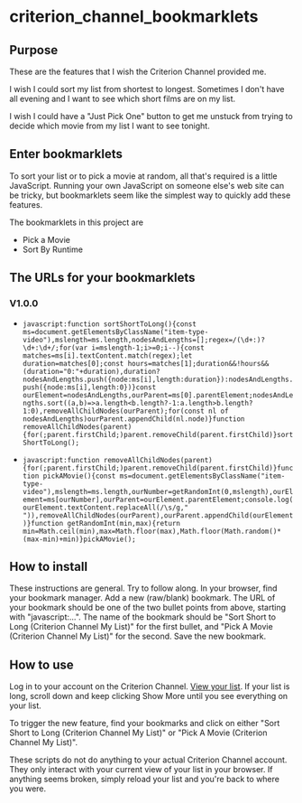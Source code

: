 # criterion_channel_bookmarklets

## Purpose

These are the features that I wish the Criterion Channel provided me. 

I wish I could sort my list from shortest to longest. Sometimes I don't have all evening and I want to see which short films are on my list.

I wish I could have a "Just Pick One" button to get me unstuck from trying to decide which movie from my list I want to see tonight.

## Enter bookmarklets

To sort your list or to pick a movie at random, all that's required is a little JavaScript. Running your own JavaScript on someone else's web site can be tricky, but bookmarklets seem like the simplest way to quickly add these features.

The bookmarklets in this project are

* Pick a Movie
* Sort By Runtime

## The URLs for your bookmarklets

### V1.0.0

* `javascript:function sortShortToLong(){const ms=document.getElementsByClassName("item-type-video"),mslength=ms.length,nodesAndLengths=[];regex=/(\d+:)?\d+:\d+/;for(var i=mslength-1;i>=0;i--){const matches=ms[i].textContent.match(regex);let duration=matches[0];const hours=matches[1];duration&&!hours&&(duration="0:"+duration),duration?nodesAndLengths.push({node:ms[i],length:duration}):nodesAndLengths.push({node:ms[i],length:0})}const ourElement=nodesAndLengths,ourParent=ms[0].parentElement;nodesAndLengths.sort((a,b)=>a.length<b.length?-1:a.length>b.length?1:0),removeAllChildNodes(ourParent);for(const nl of nodesAndLengths)ourParent.appendChild(nl.node)}function removeAllChildNodes(parent){for(;parent.firstChild;)parent.removeChild(parent.firstChild)}sortShortToLong();`

* `javascript:function removeAllChildNodes(parent){for(;parent.firstChild;)parent.removeChild(parent.firstChild)}function pickAMovie(){const ms=document.getElementsByClassName("item-type-video"),mslength=ms.length,ourNumber=getRandomInt(0,mslength),ourElement=ms[ourNumber],ourParent=ourElement.parentElement;console.log(ourElement.textContent.replaceAll(/\s/g," ")),removeAllChildNodes(ourParent),ourParent.appendChild(ourElement)}function getRandomInt(min,max){return min=Math.ceil(min),max=Math.floor(max),Math.floor(Math.random()*(max-min)+min)}pickAMovie();`

## How to install

These instructions are general. Try to follow along. In your browser, find your bookmark manager. Add a new (raw/blank) bookmark. The URL of your bookmark should be one of the two bullet points from above, starting with "javascript:...". The name of the bookmark should be "Sort Short to Long (Criterion Channel My List)" for the first bullet, and "Pick A Movie (Criterion Channel My List)" for the second. Save the new bookmark.

## How to use

Log in to your account on the Criterion Channel. [View your list](https://www.criterionchannel.com/my-list). If your list is long, scroll down and keep clicking Show More until you see everything on your list.

To trigger the new feature, find your bookmarks and click on either "Sort Short to Long (Criterion Channel My List)" or "Pick A Movie (Criterion Channel My List)".

These scripts do not do anything to your actual Criterion Channel account. They only interact with your current view of your list in your browser. If anything seems broken, simply reload your list and you're back to where you were.


